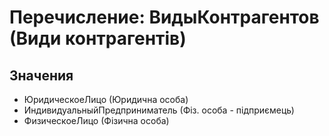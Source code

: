 ﻿# Перечисление: ВидыКонтрагентов (Види контрагентів)

## Значения

- ЮридическоеЛицо (Юридична особа)
- ИндивидуальныйПредприниматель (Фіз. особа - підприємець)
- ФизическоеЛицо (Фізична особа)

